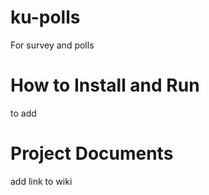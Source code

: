 # ku-polls
For survey and polls
# How to Install and Run
to add
# Project Documents
add link to wiki
